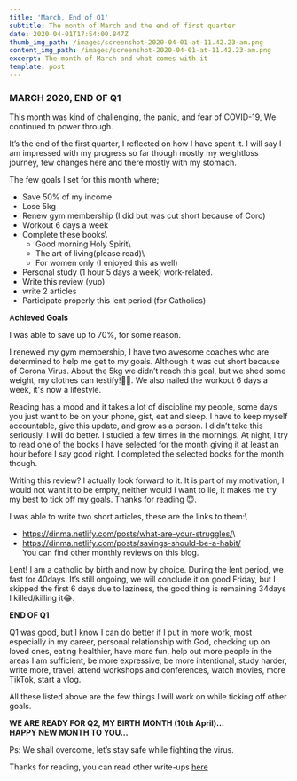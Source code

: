 ```yaml
---
title: 'March, End of Q1'
subtitle: The month of March and the end of first quarter
date: 2020-04-01T17:54:00.847Z
thumb_img_path: /images/screenshot-2020-04-01-at-11.42.23-am.png
content_img_path: /images/screenshot-2020-04-01-at-11.42.23-am.png
excerpt: The month of March and what comes with it
template: post
---
```

### **MARCH 2020, END OF Q1**

This month was kind of challenging, the panic, and fear of COVID-19, We continued to power through.

It’s the end of the first quarter, I reflected on how I have spent it. I will say I am impressed with my progress so far though mostly my weightloss journey, few changes here and there mostly with my stomach.

The few goals I set for this month where;

* Save 50% of my income
* Lose 5kg
* Renew gym membership (I did but was cut short because of Coro)
* Workout 6 days a week
* Complete these books\
  - Good morning Holy Spirit\
  - The art of living(please read)\
  - For women only (I enjoyed this as well)
* Personal study (1 hour 5 days a week) work-related.
* Write this review (yup)
* write 2 articles
* Participate properly this lent period (for Catholics)

A**chieved Goals**



I was able to save up to 70%, for some reason.

I renewed my gym membership, I have two awesome coaches who are determined to help me get to my goals. Although it was cut short because of Corona Virus. About the 5kg we didn’t reach this goal, but we shed some weight, my clothes can testify!🕺🕺. We also nailed the workout 6 days a week, it's now a lifestyle.

Reading has a mood and it takes a lot of discipline my people, some days you just want to be on your phone, gist, eat and sleep. I have to keep myself accountable, give this update, and grow as a person. I didn’t take this seriously. I will do better. I studied a few times in the mornings. At night, I try to read one of the books I have selected for the month giving it at least an hour before I say good night. I completed the selected books for the month though.

Writing this review? I actually look forward to it. It is part of my motivation, I would not want it to be empty, neither would I want to lie, it makes me try my best to tick off my goals. Thanks for reading 😇.

I was able to write two short articles, these are the links to them:\
- <https://dinma.netlify.com/posts/what-are-your-struggles/>\
- <https://dinma.netlify.com/posts/savings-should-be-a-habit/>\
You can find other monthly reviews on this blog.

Lent! I am a catholic by birth and now by choice. During the lent period, we fast for 40days. It’s still ongoing, we will conclude it on good Friday, but I skipped the first 6 days due to laziness, the good thing is remaining 34days I killed/killing it😂.

**END OF Q1**

Q1 was good, but I know I can do better if I put in more work, most especially in my career, personal relationship with God, checking up on loved ones, eating healthier, have more fun, help out more people in the areas I am sufficient, be more expressive, be more intentional, study harder, write more, travel, attend workshops and conferences, watch movies, more TikTok, start a vlog.

All these listed above are the few things I will work on while ticking off other goals.

**WE ARE READY FOR Q2, MY BIRTH MONTH (10th April)…\
HAPPY NEW MONTH TO YOU…**

Ps: We shall overcome, let’s stay safe while fighting the virus.

Thanks for reading, you can read other write-ups [here](https://dinma.netlify.com)
